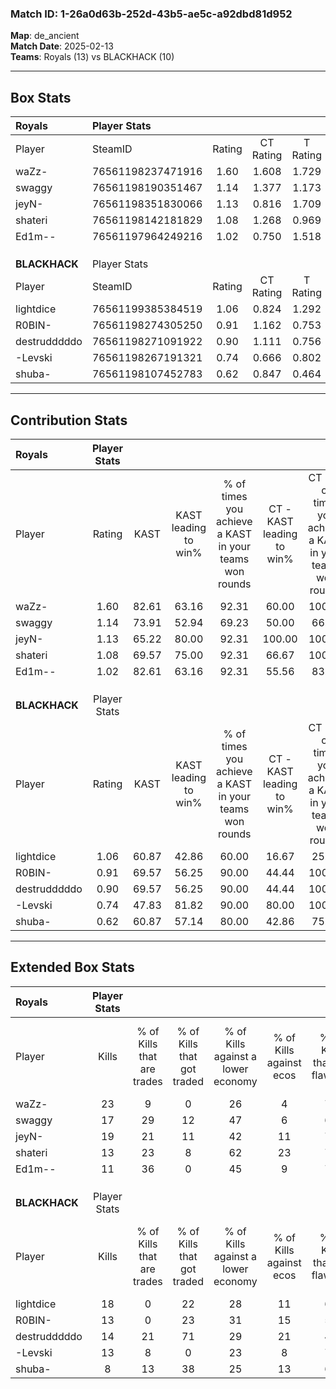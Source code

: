 ### Match ID: 1-26a0d63b-252d-43b5-ae5c-a92dbd81d952  
**Map**: de_ancient  
**Match Date**: 2025-02-13  
**Teams**: Royals (13) vs BLACKHACK (10)  

---  

## Box Stats  

| **Royals**    | Player Stats      |        |           |          |       |       |       |         |        |      |     |
| :- | :- | :-: | :-: | :-: | :-: | :-: | :-: | :-: | :-: | :-: | :-: |
| Player        | SteamID           | Rating | CT Rating | T Rating | KAST  |  ADR  | Kills | Assists | Deaths | K/D  | HS% |
| waZz-         | 76561198237471916 |  1.60  |   1.608   |  1.729   | 82.61 | 116.8 |  23   |    4    |   14   | 1.64 | 73  |
| swaggy        | 76561198190351467 |  1.14  |   1.377   |  1.173   | 73.91 | 71.9  |  17   |    4    |   15   | 1.13 | 70  |
| jeyN-         | 76561198351830066 |  1.13  |   0.816   |  1.709   | 65.22 | 68.5  |  19   |    1    |   15   | 1.27 | 63  |
| shateri       | 76561198142181829 |  1.08  |   1.268   |  0.969   | 69.57 | 80.1  |  13   |    4    |   11   | 1.18 | 38  |
| Ed1m--        | 76561197964249216 |  1.02  |   0.750   |  1.518   | 82.61 | 55.8  |  11   |    5    |   11   | 1.00 | 63  |
|               |                   |        |           |          |       |       |       |         |        |      |     |
|               |                   |        |           |          |       |       |       |         |        |      |     |
|               |                   |        |           |          |       |       |       |         |        |      |     |
| **BLACKHACK** | Player Stats      |        |           |          |       |       |       |         |        |      |     |
| Player        | SteamID           | Rating | CT Rating | T Rating | KAST  |  ADR  | Kills | Assists | Deaths | K/D  | HS% |
| lightdice     | 76561199385384519 |  1.06  |   0.824   |  1.292   | 60.87 | 75.9  |  18   |    1    |   16   | 1.13 | 66  |
| R0BIN-        | 76561198274305250 |  0.91  |   1.162   |  0.753   | 69.57 | 61.2  |  13   |    2    |   15   | 0.87 | 38  |
| destrudddddo  | 76561198271091922 |  0.90  |   1.111   |  0.756   | 69.57 | 67.8  |  14   |    7    |   19   | 0.74 | 57  |
| -Levski       | 76561198267191321 |  0.74  |   0.666   |  0.802   | 47.83 | 56.7  |  13   |    1    |   15   | 0.87 | 38  |
| shuba-        | 76561198107452783 |  0.62  |   0.847   |  0.464   | 60.87 | 69.3  |   8   |    3    |   18   | 0.44 | 25  |
---  

## Contribution Stats  

| **Royals**    | Player Stats |       |                      |                                                        |                           |                                                             |                          |                                                            |
| :- | :-: | :-: | :-: | :-: | :-: | :-: | :-: | :-: |
| Player        |    Rating    | KAST  | KAST leading to win% | % of times you achieve a KAST in your teams won rounds | CT - KAST leading to win% | CT - % of times you achieve a KAST in your teams won rounds | T - KAST leading to win% | T - % of times you achieve a KAST in your teams won rounds |
| waZz-         |     1.60     | 82.61 |        63.16         |                         92.31                          |           60.00           |                           100.00                            |          66.67           |                           85.71                            |
| swaggy        |     1.14     | 73.91 |        52.94         |                         69.23                          |           50.00           |                            66.67                            |          55.56           |                           71.43                            |
| jeyN-         |     1.13     | 65.22 |        80.00         |                         92.31                          |          100.00           |                           100.00                            |          66.67           |                           85.71                            |
| shateri       |     1.08     | 69.57 |        75.00         |                         92.31                          |           66.67           |                           100.00                            |          85.71           |                           85.71                            |
| Ed1m--        |     1.02     | 82.61 |        63.16         |                         92.31                          |           55.56           |                            83.33                            |          70.00           |                           100.00                           |
|               |              |       |                      |                                                        |                           |                                                             |                          |                                                            |
|               |              |       |                      |                                                        |                           |                                                             |                          |                                                            |
|               |              |       |                      |                                                        |                           |                                                             |                          |                                                            |
| **BLACKHACK** | Player Stats |       |                      |                                                        |                           |                                                             |                          |                                                            |
| Player        |    Rating    | KAST  | KAST leading to win% | % of times you achieve a KAST in your teams won rounds | CT - KAST leading to win% | CT - % of times you achieve a KAST in your teams won rounds | T - KAST leading to win% | T - % of times you achieve a KAST in your teams won rounds |
| lightdice     |     1.06     | 60.87 |        42.86         |                         60.00                          |           16.67           |                            25.00                            |          62.50           |                           83.33                            |
| R0BIN-        |     0.91     | 69.57 |        56.25         |                         90.00                          |           44.44           |                           100.00                            |          71.43           |                           83.33                            |
| destrudddddo  |     0.90     | 69.57 |        56.25         |                         90.00                          |           44.44           |                           100.00                            |          71.43           |                           83.33                            |
| -Levski       |     0.74     | 47.83 |        81.82         |                         90.00                          |           80.00           |                           100.00                            |          83.33           |                           83.33                            |
| shuba-        |     0.62     | 60.87 |        57.14         |                         80.00                          |           42.86           |                            75.00                            |          71.43           |                           83.33                            |
---  

## Extended Box Stats  

| **Royals**    | Player Stats |                            |                            |                                    |                         |                              |                                 |        |                             |                                     |                          |                               |                            |
| :- | :-: | :-: | :-: | :-: | :-: | :-: | :-: | :-: | :-: | :-: | :-: | :-: | :-: |
| Player        |    Kills     | % of Kills that are trades | % of Kills that got traded | % of Kills against a lower economy | % of Kills against ecos | % of Kills that are flawless | % of Kills that are close duels | Deaths | % of Deaths that get traded | % of Deaths against a lower economy | % of Deaths against ecos | % of Deaths that are flawless | % of Deaths that are close |
| waZz-         |      23      |             9              |             0              |                 26                 |            4            |              70              |               13                |   14   |             21              |                 36                  |            7             |              57               |             14             |
| swaggy        |      17      |             29             |             12             |                 47                 |            6            |              65              |               12                |   15   |             40              |                 27                  |            7             |              47               |             7              |
| jeyN-         |      19      |             21             |             11             |                 42                 |           11            |              74              |                0                |   15   |             33              |                 20                  |            0             |              80               |             7              |
| shateri       |      13      |             23             |             8              |                 62                 |           23            |              77              |                0                |   11   |             18              |                 18                  |            0             |              45               |             27             |
| Ed1m--        |      11      |             36             |             0              |                 45                 |            9            |              73              |                0                |   11   |             36              |                 36                  |            0             |              64               |             0              |
|               |              |                            |                            |                                    |                         |                              |                                 |        |                             |                                     |                          |                               |                            |
|               |              |                            |                            |                                    |                         |                              |                                 |        |                             |                                     |                          |                               |                            |
|               |              |                            |                            |                                    |                         |                              |                                 |        |                             |                                     |                          |                               |                            |
| **BLACKHACK** | Player Stats |                            |                            |                                    |                         |                              |                                 |        |                             |                                     |                          |                               |                            |
| Player        |    Kills     | % of Kills that are trades | % of Kills that got traded | % of Kills against a lower economy | % of Kills against ecos | % of Kills that are flawless | % of Kills that are close duels | Deaths | % of Deaths that get traded | % of Deaths against a lower economy | % of Deaths against ecos | % of Deaths that are flawless | % of Deaths that are close |
| lightdice     |      18      |             0              |             22             |                 28                 |           11            |              61              |               11                |   16   |              6              |                 31                  |            13            |              94               |             0              |
| R0BIN-        |      13      |             0              |             23             |                 31                 |           15            |              54              |               15                |   15   |              7              |                 20                  |            0             |              60               |             0              |
| destrudddddo  |      14      |             21             |             71             |                 29                 |           21            |              43              |               14                |   19   |              5              |                 16                  |            5             |              74               |             5              |
| -Levski       |      13      |             8              |             0              |                 23                 |            8            |              77              |                8                |   15   |              7              |                 20                  |            7             |              100              |             0              |
| shuba-        |      8       |             13             |             38             |                 25                 |           13            |              63              |                0                |   18   |              6              |                 17                  |            6             |              44               |             22             |

